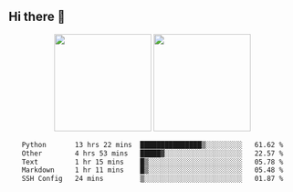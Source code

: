 ## Hi there 👋
<div align="center">
<span>  </span>
<img height="170px" src="https://github-readme-stats.vercel.app/api?username=LZvoid&show_icons=true&count_private==true&v=3" /><span>        </span><img height="170px" src="https://github-readme-stats.vercel.app/api/top-langs/?username=LZvoid&layout=compact&langs_count=8&v=3" />
<span>  </span>
</div>
<div align="center">

<!--START_SECTION:waka-->

```txt
Python       13 hrs 22 mins  ███████████████▒░░░░░░░░░   61.62 %
Other        4 hrs 53 mins   █████▓░░░░░░░░░░░░░░░░░░░   22.57 %
Text         1 hr 15 mins    █▒░░░░░░░░░░░░░░░░░░░░░░░   05.78 %
Markdown     1 hr 11 mins    █▒░░░░░░░░░░░░░░░░░░░░░░░   05.48 %
SSH Config   24 mins         ▒░░░░░░░░░░░░░░░░░░░░░░░░   01.87 %
```

<!--END_SECTION:waka-->
</div>
